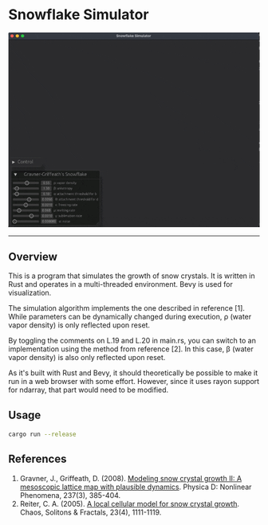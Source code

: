 # Snowflake Simulator

![Demo](./img/demo.gif "Animation showing the progression of a snow crystal growth simulation")

----

## Overview

This is a program that simulates the growth of snow crystals. It is written in Rust and operates in a multi-threaded environment. Bevy is used for visualization.

The simulation algorithm implements the one described in reference [1]. While parameters can be dynamically changed during execution, ρ (water vapor density) is only reflected upon reset.

By toggling the comments on L.19 and L.20 in main.rs, you can switch to an implementation using the method from reference [2]. In this case, β (water vapor density) is also only reflected upon reset.

As it's built with Rust and Bevy, it should theoretically be possible to make it run in a web browser with some effort. However, since it uses rayon support for ndarray, that part would need to be modified.

## Usage

```sh
cargo run --release
```

## References

1. Gravner, J., Griffeath, D. (2008). [Modeling snow crystal growth II: A mesoscopic lattice map with plausible dynamics](https://doi.org/10.1016/j.physd.2007.09.008). Physica D: Nonlinear Phenomena, 237(3), 385-404.
2. Reiter, C. A. (2005). [A local cellular model for snow crystal growth](https://doi.org/10.1016/j.chaos.2004.06.071). Chaos, Solitons & Fractals, 23(4), 1111-1119.
